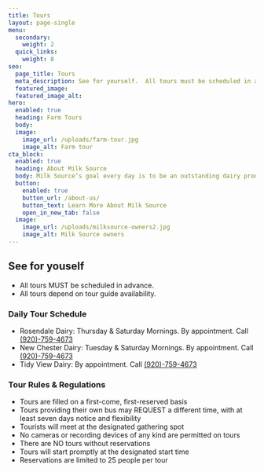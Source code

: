 ```yaml
---
title: Tours
layout: page-single
menu:
  secondary:
    weight: 2
  quick_links:
    weight: 8
seo:
  page_title: Tours
  meta_description: See for yourself.  All tours must be scheduled in advance.  All tours depend on tour guide availability.
  featured_image:
  featured_image_alt: 
hero:
  enabled: true
  heading: Farm Tours
  body: 
  image:
    image_url: /uploads/farm-tour.jpg
    image_alt: Farm tour
cta_block:
  enabled: true
  heading: About Milk Source
  body: Milk Source’s goal every day is to be an outstanding dairy producer through quality care of animals, sustainable practices, environmental accountability and constant attention to detail. We are proud of our honest and considerate work force, and have earned a reputation as an outstanding place to work.
  button:
    enabled: true
    button_url: /about-us/
    button_text: Learn More About Milk Source
    open_in_new_tab: false
  image:
    image_url: /uploads/milksource-owners2.jpg
    image_alt: Milk Source owners
---
```

## See for youself
* All tours MUST be scheduled in advance.
* All tours depend on tour guide availability.

### Daily Tour Schedule
* Rosendale Dairy: Thursday & Saturday Mornings. By appointment. Call <a href="tel:920-759-4673">(920)-759-4673</a>
* New Chester Dairy: Tuesday & Saturday Mornings. By appointment. Call <a href="tel:920-759-4673">(920)-759-4673</a>
* Tidy View Dairy: By appointment. Call <a href="tel:920-759-4673">(920)-759-4673</a>

### Tour Rules & Regulations
* Tours are filled on a first-come, first-reserved basis
* Tours providing their own bus may REQUEST a different time, with at least seven days notice and flexibility
* Tourists will meet at the designated gathering spot
* No cameras or recording devices of any kind are permitted on tours
* There are NO tours without reservations
* Tours will start promptly at the designated start time
* Reservations are limited to 25 people per tour